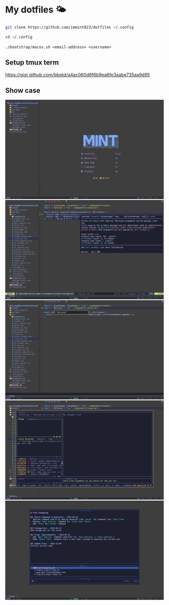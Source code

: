 # My dotfiles 🌤

```bash
git clone https://github.com/immint023/dotfiles ~/.config
```

```
cd ~/.config

./bootstrap/macos.sh <email-address> <username>
```
## Setup tmux term
https://gist.github.com/bbqtd/a4ac060d6f6b9ea6fe3aabe735aa9d95

## Show case

![Alt text](./images/neovim/File%202.png?raw=true "Title")
![Alt text](./images/neovim/File%203.png?raw=true "Title")
![Alt text](./images/neovim/File%204.png?raw=true "Title")
![Alt text](./images/neovim/File%205.png?raw=true "Title")
![Alt text](./images/neovim/File%206.png?raw=true "Title")

